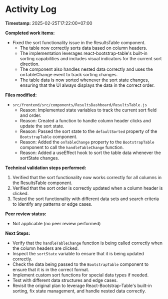 # Activity Log

**Timestamp:** 2025-02-25T17:22:00+07:00

**Completed work items:**

*   Fixed the sort functionality issue in the ResultsTable component.
    *   The table now correctly sorts data based on column headers.
    *   The implementation leverages react-bootstrap-table's built-in sorting capabilities and includes visual indicators for the current sort direction.
    *   The component also handles nested data correctly and uses the onTableChange event to track sorting changes.
    *   The table data is now sorted whenever the sort state changes, ensuring that the UI always displays the data in the correct order.

**Files modified:**

*   `src/frontend/src/components/ResultsDashboard/ResultsTable.js`
    *   Reason: Implemented state variables to track the current sort field and order.
    *   Reason: Created a function to handle column header clicks and update the sort state.
    *   Reason: Passed the sort state to the `defaultSorted` property of the `BootstrapTable` component.
    *   Reason: Added the `onTableChange` property to the `BootstrapTable` component to call the `handleTableChange` function.
    *   Reason: Added a useEffect hook to sort the table data whenever the sortState changes.

**Technical validation steps performed:**

1.  Verified that the sort functionality now works correctly for all columns in the ResultsTable component.
2.  Verified that the sort order is correctly updated when a column header is clicked.
3.  Tested the sort functionality with different data sets and search criteria to identify any patterns or edge cases.

**Peer review status:**

*   Not applicable (no peer review performed)

**Next Steps:**

*   Verify that the `handleTableChange` function is being called correctly when the column headers are clicked.
*   Inspect the `sortState` variable to ensure that it is being updated correctly.
*   Check the data being passed to the `BootstrapTable` component to ensure that it is in the correct format.
*   Implement custom sort functions for special data types if needed.
*   Test with different data structures and edge cases.
*   Revisit the original plan to leverage React-Bootstrap-Table's built-in sorting, fix state management, and handle nested data correctly.

